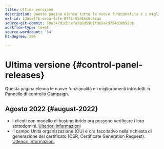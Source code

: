 ```yaml
---
title: Ultima versione
description: Questa pagina elenca tutte le nuove funzionalità e i miglioramenti introdotti in Pannello di controllo Campaign
exl-id: 13aceffb-ceaa-4cfe-8741-95d66c5c6caa
source-git-commit: 6ba347d1cbcefa9b9d59b1f368a7d754d3eb92bb
workflow-type: tm+mt
source-wordcount: '54'
ht-degree: 59%

---
```


# Ultima versione {#control-panel-releases}

Questa pagina elenca le nuove funzionalità e i miglioramenti introdotti in Pannello di controllo Campaign.

## Agosto 2022 {#august-2022}

* I clienti con modello di hosting ibrido ora possono verificare i loro sottodomini. [Ulteriori informazioni](../subdomains-certificates/using/monitoring-subdomains.md)
* Il campo Unità organizzazione (OU) è ora facoltativo nella richiesta di generazione del certificato (CSR, Certificate Generation Request). [Ulteriori informazioni](../subdomains-certificates/using/renewing-subdomain-certificate.md)
